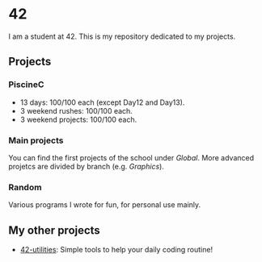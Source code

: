 # 42
I am a student at 42. This is my repository dedicated to my projects.

## Projects
### PiscineC
* 13 days: 100/100 each (except Day12 and Day13).
* 3 weekend rushes: 100/100 each.
* 3 weekend projects: 100/100 each.
### Main projects
You can find the first projects of the school under *Global*.
More advanced projetcs are divided by branch (e.g. *Graphics*).
### Random
Various programs I wrote for fun, for personal use mainly.

## My other projects
* [42-utilities](https://github.com/mathix420/42-utilities): Simple tools to help your daily coding routine!
